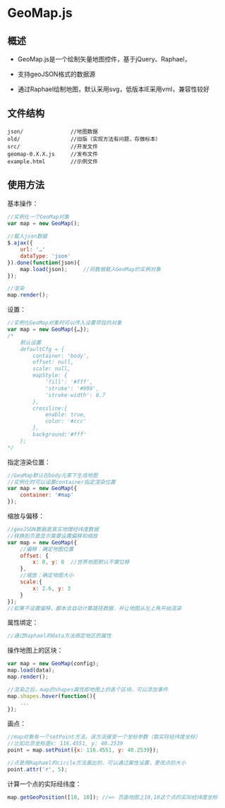 # GeoMap.js

## 概述

* GeoMap.js是一个绘制矢量地图控件，基于jQuery、Raphael，

* 支持geoJSON格式的数据源

* 通过Raphael绘制地图，默认采用svg，低版本IE采用vml，兼容性较好



## 文件结构

	json/				//地图数据
	old/				//旧版（实现方法有问题，存做标本）
	src/				//开发文件
	geomap-0.X.X.js		//发布文件
	example.html		//示例文件

## 使用方法

基本操作：

```js
//实例化一个GeoMap对象
var map = new GeoMap();
	
//载入json数据
$.ajax({
	url: '…'
	dataType: 'json'
}).done(function(json){
	map.load(json);		//将数据载入GeoMap的实例对象
});

//渲染
map.render();
```


设置：

```js
//实例化GeoMap对象时可以传入设置项目的对象
var map = new GeoMap({…});
/*
	默认设置
	defaultCfg = {
		container: 'body',
	    offset: null,
		scale: null,
		mapStyle: {
			'fill': '#fff',
			'stroke': '#999',
			'stroke-width': 0.7
		},
		crossline:{
			enable: true,
			color: '#ccc'
		},
	    background:'#fff'
	};
*/
```

指定渲染位置：

```js
//GeoMap默认在body元素下生成地图
//实例化时可以设置container指定渲染位置
var map = new GeoMap({
	container: '#map'
});
```
	
缩放与偏移：

```js
//geoJSON数据是真实地理经纬度数据
//转换到页面显示需要设置偏移和缩放
var map = new GeoMap({
	//偏移：确定地图位置
	offset: {
		x: 0, y: 0	//世界地图默认不需位移
	},
	//缩放：确定地图大小
	scale:{
		x: 2.6, y: 3
	}
});
//如果不设置偏移，脚本会自动计算路径数据，并让地图从左上角开始渲染
```

属性绑定：

```js
//通过Raphael的data方法绑定地区的属性
```

操作地图上的区块：

```js
var map = new GeoMap(config);
map.load(data);
map.render();

//渲染之后，map的shapes属性即地图上的各个区块，可以添加事件
map.shapes.hover(function(){
	...
});
```

画点：

```js
//map对象有一个setPoint方法，该方法接受一个坐标参数（取实际经纬度坐标）
//比如北京坐标是x: 116.4551, y: 40.2539
point = map.setPoint({x: 116.4551, y: 40.2539});

//点是用Raphael的circle方法画出的，可以通过属性设置，更改点的大小
point.attr('r', 5);
```

计算一个点的实际经纬度：
```js
map.getGeoPosition([10, 10]); //=> 页面地图上10,10这个点的实际经纬度坐标
```

